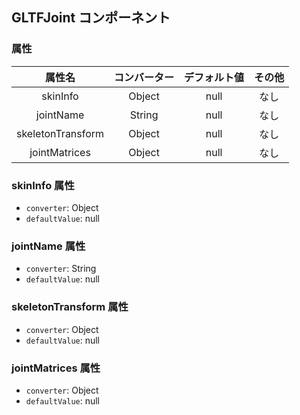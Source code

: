 ## GLTFJoint コンポーネント
<!-- EDIT HERE(@Component)-->
<!-- /EDIT HERE-->
### 属性
<!-- DO NOT EDIT -->
<!-- ATTRS -->
| 属性名 | コンバーター | デフォルト値 | その他 |
|:------:|:------:|:------:|:------:|
| skinInfo | Object | null | なし |
| jointName | String | null | なし |
| skeletonTransform | Object | null | なし |
| jointMatrices | Object | null | なし |

<!-- /ATTRS -->
<!-- /DO NOT EDIT -->
### skinInfo 属性

 * `converter`: Object
 * `defaultValue`: null

<!-- EDIT HERE(skinInfo)-->
<!-- /EDIT HERE-->
### jointName 属性

 * `converter`: String
 * `defaultValue`: null

<!-- EDIT HERE(jointName)-->
<!-- /EDIT HERE-->
### skeletonTransform 属性

 * `converter`: Object
 * `defaultValue`: null

<!-- EDIT HERE(skeletonTransform)-->
<!-- /EDIT HERE-->
### jointMatrices 属性

 * `converter`: Object
 * `defaultValue`: null

<!-- EDIT HERE(jointMatrices)-->
<!-- /EDIT HERE-->
